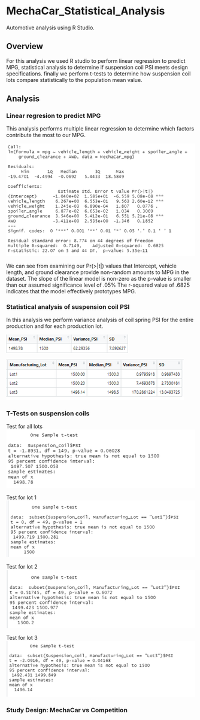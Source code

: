 # MechaCar_Statistical_Analysis

Automotive analysis using R Studio.

## Overview
For this analysis we used R studio to perform linear regression to predict MPG, statistical analysis to determine if suspension coil PSI meets design specifications.  finally we perform t-tests to determine how suspension coil lots compare statistically to the population mean value.  

## Analysis

### Linear regresion to predict MPG

This analysis performs multiple linear regression to determine which factors contribute the most to our MPG.

![image_name](https://github.com/jbates2549/MechaCar_Statistical_Analysis/blob/main/linear%20regression%20summary.PNG)

We can see from examining our Pr(>|t|) values that Intercept, vehicle length, and ground clearance provide non-random amounts to MPG in the dataset.
The slope of the linear model is non-zero as the p-value is smaller than our assumed significance level of .05%
The r-squared value of .6825 indicates that the model effectively prototypes MPG.


### Statistical analysis of suspension coil PSI
In this analysis we perform variance analysis of coil spring PSI for the entire production and for each production lot.


![image_name](https://github.com/jbates2549/MechaCar_Statistical_Analysis/blob/main/total%20summary.PNG)

![image_name](https://github.com/jbates2549/MechaCar_Statistical_Analysis/blob/main/lot%20summary.PNG)


### T-Tests on suspension coils

Test for all lots
![image_name](https://github.com/jbates2549/MechaCar_Statistical_Analysis/blob/main/T_test_All.PNG)

Test for lot 1
![image_name](https://github.com/jbates2549/MechaCar_Statistical_Analysis/blob/main/T_test_lot1.PNG)

Test for lot 2
![image_name](https://github.com/jbates2549/MechaCar_Statistical_Analysis/blob/main/T_test_lot2.PNG)

Test for lot 3
![image_name](https://github.com/jbates2549/MechaCar_Statistical_Analysis/blob/main/T_test_lot3.PNG)


### Study Design:  MechaCar vs Competition





